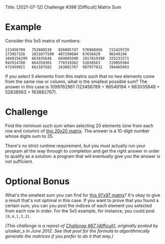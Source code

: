 Title: [2021-07-12] Challenge #398 [Difficult] Matrix Sum

# Example

Consider this 5x5 matrix of numbers:

    123456789   752880530   826085747  576968456   721429729
    173957326   1031077599  407299684  67656429    96549194
    1048156299  663035648   604085049  1017819398  325233271
    942914780   664359365   770319362  52838563    720059384
    472459921   662187582   163882767  987977812   394465693

If you select 5 elements from this matrix such that no two elements come from the same row or column, what is the smallest possible sum? The answer in this case is 1099762961 (123456789 + 96549194 + 663035648 + 52838563 + 163882767).

# Challenge

Find the minimum such sum when selecting 20 elements (one from each row and column) of [this 20x20 matrix](https://gist.githubusercontent.com/cosmologicon/4f6473b4e781f20d4bdef799132a3b4b/raw/d518a7515618f70d25c2bc6c58430f732f6e06ce/matrix-sum-20.txt). The answer is a 10-digit number whose digits sum to 35.

There's no strict runtime requirement, but you must actually run your program all the way through to completion and get the right answer in order to qualify as a solution: a program that will eventually give you the answer is not sufficient.

# Optional Bonus

What's the smallest sum you can find for [this 97x97 matrix](https://gist.githubusercontent.com/cosmologicon/641583595e2c76d7c119912f7afafbfe/raw/6f9ebcb354c3aa58fb19c6f4208d0eced310b62a/matrix-sum-97.txt)? It's okay to give a result that's not optimal in this case. If you want to prove that you found a certain sum, you can you post the indices of each element you selected from each row in order. For the 5x5 example, for instance, you could post `[0,4,1,3,2]`.

*(This challenge is a repost of [Challenge #67 [difficult]](https://www.reddit.com/r/dailyprogrammer/comments/vbr56/6202012_challenge_67_difficult/), originally posted by u/oskar_s in June 2012. See that post for the formula to algorithmically generate the matrices if you prefer to do it that way.)*
